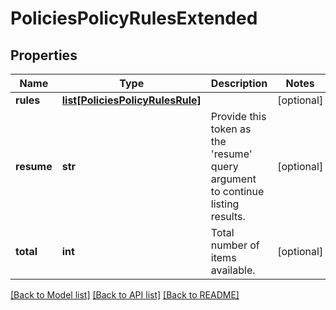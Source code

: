 # PoliciesPolicyRulesExtended

## Properties
Name | Type | Description | Notes
------------ | ------------- | ------------- | -------------
**rules** | [**list[PoliciesPolicyRulesRule]**](PoliciesPolicyRulesRule.md) |  | [optional] 
**resume** | **str** | Provide this token as the &#39;resume&#39; query argument to continue listing results. | [optional] 
**total** | **int** | Total number of items available. | [optional] 

[[Back to Model list]](../README.md#documentation-for-models) [[Back to API list]](../README.md#documentation-for-api-endpoints) [[Back to README]](../README.md)


